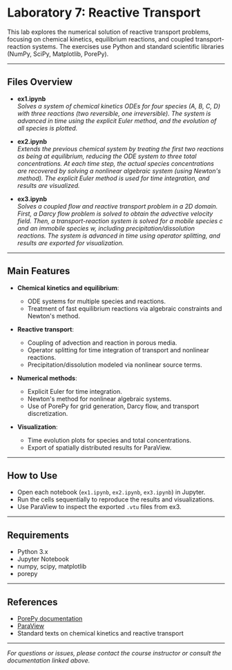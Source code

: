 # Laboratory 7: Reactive Transport

This lab explores the numerical solution of reactive transport problems, focusing on chemical kinetics, equilibrium reactions, and coupled transport-reaction systems. The exercises use Python and standard scientific libraries (NumPy, SciPy, Matplotlib, PorePy).

---

## Files Overview

- **ex1.ipynb**  
  *Solves a system of chemical kinetics ODEs for four species ($A$, $B$, $C$, $D$) with three reactions (two reversible, one irreversible). The system is advanced in time using the explicit Euler method, and the evolution of all species is plotted.*

- **ex2.ipynb**  
  *Extends the previous chemical system by treating the first two reactions as being at equilibrium, reducing the ODE system to three total concentrations. At each time step, the actual species concentrations are recovered by solving a nonlinear algebraic system (using Newton's method). The explicit Euler method is used for time integration, and results are visualized.*

- **ex3.ipynb**  
  *Solves a coupled flow and reactive transport problem in a 2D domain. First, a Darcy flow problem is solved to obtain the advective velocity field. Then, a transport-reaction system is solved for a mobile species $c$ and an immobile species $w$, including precipitation/dissolution reactions. The system is advanced in time using operator splitting, and results are exported for visualization.*

---

## Main Features

- **Chemical kinetics and equilibrium**:  
  - ODE systems for multiple species and reactions.
  - Treatment of fast equilibrium reactions via algebraic constraints and Newton's method.

- **Reactive transport**:  
  - Coupling of advection and reaction in porous media.
  - Operator splitting for time integration of transport and nonlinear reactions.
  - Precipitation/dissolution modeled via nonlinear source terms.

- **Numerical methods**:  
  - Explicit Euler for time integration.
  - Newton's method for nonlinear algebraic systems.
  - Use of PorePy for grid generation, Darcy flow, and transport discretization.

- **Visualization**:  
  - Time evolution plots for species and total concentrations.
  - Export of spatially distributed results for ParaView.

---

## How to Use

- Open each notebook (`ex1.ipynb`, `ex2.ipynb`, `ex3.ipynb`) in Jupyter.
- Run the cells sequentially to reproduce the results and visualizations.
- Use ParaView to inspect the exported `.vtu` files from ex3.

---

## Requirements

- Python 3.x
- Jupyter Notebook
- numpy, scipy, matplotlib
- porepy

---

## References

- [PorePy documentation](https://github.com/pmgbergen/porepy)
- [ParaView](https://www.paraview.org/)
- Standard texts on chemical kinetics and reactive transport

---

*For questions or issues, please contact the course instructor or consult the documentation linked above.*
